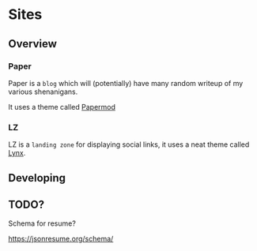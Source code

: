 # Sites

## Overview

### Paper

Paper is a `blog` which will (potentially) have many random writeup of my various shenanigans.

It uses a theme called [Papermod](https://themes.gohugo.io/themes/hugo-papermod/) 

### LZ

LZ is a `landing zone` for displaying social links, it uses a neat theme called [Lynx](https://themes.gohugo.io/themes/lynx/).

## Developing 

[//]: # (TODO)



## TODO?

Schema for resume?

https://jsonresume.org/schema/